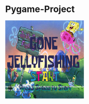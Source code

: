 # Pygame-Project
<img src = "https://github.com/twirta7621/Pygame-Project/blob/master/Game_Plans/gaamepic1.PNG" width = "250" height = "250">
